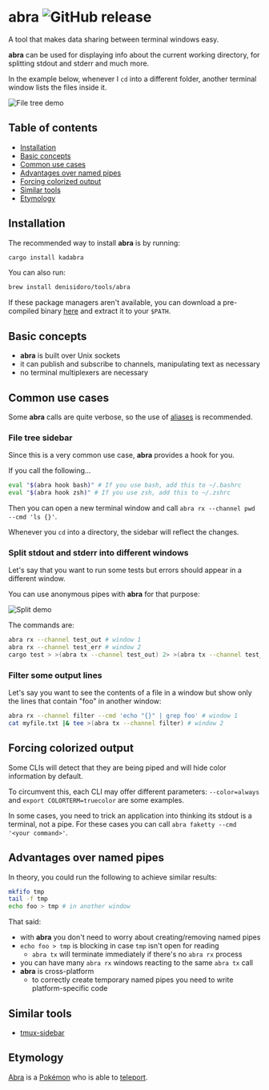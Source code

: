 # abra ![GitHub release](https://img.shields.io/github/v/release/denisidoro/abra?include_prereleases)
  
A tool that makes data sharing between terminal windows easy.

**abra** can be used for displaying info about the current working directory, for splitting stdout and stderr and much more. 

In the example below, whenever I `cd` into a different folder, another terminal window lists the files inside it.

![File tree demo](https://user-images.githubusercontent.com/3226564/103572068-c2878400-4eaa-11eb-86e1-651748a2dcd5.gif)

Table of contents
-----------------

   * [Installation](#installation)
   * [Basic concepts](#basic-concepts)
   * [Common use cases](#common-use-cases)
   * [Advantages over named pipes](#advantages-over-named-pipes)
   * [Forcing colorized output](#forcing-colorized-output)
   * [Similar tools](#similar-tools)
   * [Etymology](#etymology)

Installation
------------

The recommended way to install **abra** is by running: 
```sh
cargo install kadabra
```

You can also run:
```sh
brew install denisidoro/tools/abra
```

If these package managers aren't available, you can download a pre-compiled binary [here](https://github.com/denisidoro/abra/releases/latest) and extract it to your `$PATH`.

Basic concepts
-----------------
- **abra** is built over Unix sockets
- it can publish and subscribe to channels, manipulating text as necessary
- no terminal multiplexers are necessary

Common use cases
-----------------

Some **abra** calls are quite verbose, so the use of [aliases](https://github.com/denisidoro/abra/blob/master/shell/aliases.bash) is recommended. 

### File tree sidebar

Since this is a very common use case, **abra** provides a hook for you. 

If you call the following...

```sh
eval "$(abra hook bash)" # If you use bash, add this to ~/.bashrc
eval "$(abra hook zsh)" # If you use zsh, add this to ~/.zshrc
```

Then you can open a new terminal window and call `abra rx --channel pwd --cmd 'ls {}'`.

Whenever you `cd` into a directory, the sidebar will reflect the changes.

### Split stdout and stderr into different windows

Let's say that you want to run some tests but errors should appear in a different window.

You can use anonymous pipes with **abra** for that purpose:

![Split demo](https://user-images.githubusercontent.com/3226564/103569522-383d2100-4ea6-11eb-8deb-c8450d8d66a9.png)

The commands are:
```sh
abra rx --channel test_out # window 1
abra rx --channel test_err # window 2
cargo test > >(abra tx --channel test_out) 2> >(abra tx --channel test_err) # window 3
```

### Filter some output lines

Let's say you want to see the contents of a file in a window but show only the lines that contain "foo" in another window:

```sh
abra rx --channel filter --cmd 'echo "{}" | grep foo' # window 1
cat myfile.txt |& tee >(abra tx --channel filter) # window 2
```

Forcing colorized output
-------------

Some CLIs will detect that they are being piped and will hide color information by default. 

To circumvent this, each CLI may offer different parameters: `--color=always` and `export COLORTERM=truecolor` are some examples.

In some cases, you need to trick an application into thinking its stdout is a terminal, not a pipe. For these cases you can call `abra faketty --cmd '<your command>'`.


Advantages over named pipes
-------------

In theory, you could run the following to achieve similar results:
```sh
mkfifo tmp
tail -f tmp
echo foo > tmp # in another window
```

That said:
- with **abra** you don't need to worry about creating/removing named pipes
- `echo foo > tmp` is blocking in case `tmp` isn't open for reading
   - `abra tx` will terminate immediately if there's no `abra rx` process
- you can have many `abra rx` windows reacting to the same `abra tx` call
- **abra** is cross-platform
   - to correctly create temporary named pipes you need to write platform-specific code

Similar tools
-------------

- [tmux-sidebar](https://github.com/tmux-plugins/tmux-sidebar)

Etymology
---------

[Abra](https://bulbapedia.bulbagarden.net/wiki/Abra_(Pok%C3%A9mon)) is a [Pokémon](https://bulbapedia.bulbagarden.net/wiki/Pok%C3%A9mon) who is able to [teleport](https://bulbapedia.bulbagarden.net/wiki/Teleport_(move)).
